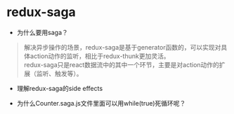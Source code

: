 # redux-saga
- 为什么要用saga？
> 解决异步操作的场景，redux-saga是基于generator函数的，可以实现对具体action动作的监听，相比于redux-thunk更加灵活。  
redux-saga只是react数据流中的其中一个环节，主要是对action动作的扩展（监听、触发等）。

- 理解redux-saga的side effects

- 为什么Counter.saga.js文件里面可以用while(true)死循环呢？
